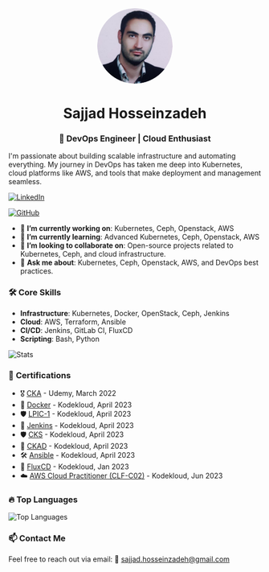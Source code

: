 <div align="center">
<img src="./my_photo.png" alt="Profile Photo" width="150" style="border-radius: 50%;" />

# Sajjad Hosseinzadeh

### 🚀 DevOps Engineer | Cloud Enthusiast
</div>
I'm passionate about building scalable infrastructure and automating everything. My journey in DevOps has taken me deep into Kubernetes, cloud platforms like AWS, and tools that make deployment and management seamless.

[![LinkedIn](https://img.shields.io/badge/linkedin-%230077B5.svg?style=for-the-badge&logo=linkedin&logoColor=white)](https://www.linkedin.com/in/sajjad-hosseinzadeh88)

[![GitHub](https://img.shields.io/badge/GitHub-%2312100E.svg?style=for-the-badge&logo=github&logoColor=white)](https://github.com/Sajjadhz)


- 🔭 **I’m currently working on**: Kubernetes, Ceph, Openstack, AWS
- 🌱 **I’m currently learning**: Advanced Kubernetes, Ceph, Openstack, AWS
- 👯 **I’m looking to collaborate on**: Open-source projects related to Kubernetes, Ceph, and cloud infrastructure.
- 💬 **Ask me about**: Kubernetes, Ceph, Openstack, AWS, and DevOps best practices.

### 🛠️ **Core Skills**
- **Infrastructure**: Kubernetes, Docker, OpenStack, Ceph, Jenkins
- **Cloud**: AWS, Terraform, Ansible
- **CI/CD**: Jenkins, GitLab CI, FluxCD
- **Scripting**: Bash, Python

![Stats](https://github-readme-stats.vercel.app/api?username=Sajjadhz&include_all_commits=true&theme=merko)

### 📜 **Certifications**

- 🎖️ [CKA](https://www.udemy.com/certificate/UC-b749990f-822c-4fe3-964a-d14057d8f498/) - Udemy, March 2022
- 🐳 [Docker](https://kodekloud.com/certificate-verification/7C87EE6FCE-7A6978CF2C-7A694A4580/) - Kodekloud, April 2023
- 🛡️ [LPIC-1](https://kodekloud.com/certificate-verification/7C87EE6FCE-2D120D1B77A5-7A694A4580/) - Kodekloud, April 2023
- 🧩 [Jenkins](https://kodekloud.com/certificate-verification/7C87EE6FCE-85F5BEB23D-7A694A4580/) - Kodekloud, April 2023
- 🛡️ [CKS](https://kodekloud.com/certificate-verification/7C87EE6FCE-7C8DC6B70C-7A694A4580/) - Kodekloud, April 2023
- 🎯 [CKAD](https://kodekloud.com/certificate-verification/7C87EE6FCE-7A6978F519-7A694A4580/) - Kodekloud, April 2023
- 🛠️ [Ansible](https://kodekloud.com/certificate-verification/7C87EE6FCE-7A69783224-7A694A4580/) - Kodekloud, April 2023
- 🌊 [FluxCD](https://kodekloud.com/certificate-verification/2D16BB383DC9-2EE60A809861-2D16B50550A3/) - Kodekloud, Jan 2023
- ☁️ [AWS Cloud Practitioner (CLF-C02)](https://kodekloud.com/certificate-verification/2D16BB383DC9-2EE3B03285CD-2D16B50550A3/) - Kodekloud, Jun 2023

### 🔥 **Top Languages**
![Top Languages](https://github-readme-stats.vercel.app/api/top-langs/?username=Sajjadhz&layout=compact&theme=radical)

### 📫 **Contact Me**

Feel free to reach out via email: 📧 [sajjad.hosseinzadeh@gmail.com](mailto:sajjad.hosseinzadeh@gmail.com)

